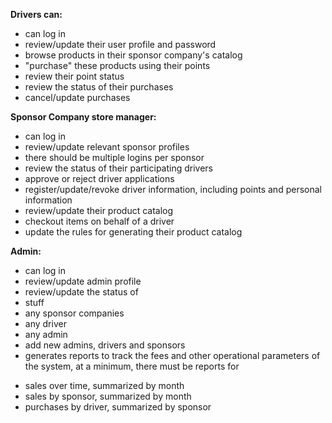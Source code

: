 **Drivers can:**
-	can log in
-	review/update their user profile and password
-	browse products in their sponsor company's catalog
-	"purchase" these products using their points
-	review their point status
-	review the status of their purchases
-	cancel/update purchases

**Sponsor Company store manager:**
-	can log in
-	review/update relevant sponsor profiles
-	there should be multiple logins per sponsor
-	review the status of their participating drivers
-	approve or reject driver applications
-	register/update/revoke driver information, including points and personal information
-	review/update their product catalog
-	checkout items on behalf of a driver
-	update the rules for generating their product catalog

**Admin:**
-	can log in
-	review/update admin profile
-	review/update the status of
  -	stuff
  -	any sponsor companies
  -	any driver
  -	any admin
-	add new admins, drivers and sponsors
-	generates reports to track the fees and other operational parameters of the system, at a minimum, there must be reports for
  *	sales over time, summarized by month
  *	sales by sponsor, summarized by month
  *	purchases by driver, summarized by sponsor
